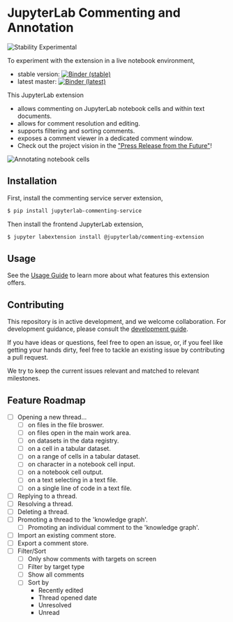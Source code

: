 # JupyterLab Commenting and Annotation

![Stability Experimental][badge-stability]

To experiment with the extension in a live notebook environment,

-   stable version: [![Binder (stable)][badge-binder]][binder-stable]
-   latest master: [![Binder (latest)][badge-binder]][binder-master]

This JupyterLab extension

-   allows commenting on JupyterLab notebook cells and within text documents.
-   allows for comment resolution and editing.
-   supports filtering and sorting comments.
-   exposes a comment viewer in a dedicated comment window.
-   Check out the project vision in the ["Press Release from the Future"](./press_release.md)!

![Annotating notebook cells](https://raw.githubusercontent.com/jupyterlab/jupyterlab-commenting/master/docs/img/usage-11.gif)

## Installation

First, install the commenting service server extension,

```bash
$ pip install jupyterlab-commenting-service
```

Then install the frontend JupyterLab extension,

```bash
$ jupyter labextension install @jupyterlab/commenting-extension
```

## Usage

See the [Usage Guide](./docs/usage.md) to learn more about what features this extension offers.

## Contributing

This repository is in active development, and we welcome collaboration. For development guidance, please consult the [development guide](./docs/development.md).

If you have ideas or questions, feel free to open an issue, or, if you feel like getting your hands dirty, feel free to tackle an existing issue by contributing a pull request.

We try to keep the current issues relevant and matched to relevant milestones.

## Feature Roadmap

-   [ ] Opening a new thread...
    -   [ ] on files in the file broswer.
    -   [ ] on files open in the main work area.
    -   [ ] on datasets in the data registry.
    -   [ ] on a cell in a tabular dataset.
    -   [ ] on a range of cells in a tabular dataset.
    -   [ ] on character in a notebook cell input.
    -   [ ] on a notebook cell output.
    -   [ ] on a text selecting in a text file.
    -   [ ] on a single line of code in a text file.
-   [ ] Replying to a thread.
-   [ ] Resolving a thread.
-   [ ] Deleting a thread.
-   [ ] Promoting a thread to the 'knowledge graph'.
    -   [ ] Promoting an individual comment to the 'knowledge graph'.
-   [ ] Import an existing comment store.
-   [ ] Export a comment store.
-   [ ] Filter/Sort
    -   [ ] Only show comments with targets on screen
    -   [ ] Filter by target type
    -   [ ] Show all comments
    -   [ ] Sort by
        -   Recently edited
        -   Thread opened date
        -   Unresolved
        -   Unread

<!-- links -->

[badge-stability]: https://img.shields.io/badge/stability-experimental-red.svg
[badge-binder]: https://mybinder.org/badge_logo.svg
[binder-stable]: https://mybinder.org/v2/gh/jupyterlab/jupyterlab-commenting/196cfd8d9012334cef45196b895f8ad1cef499d5?urlpath=lab%2Ftree%2Fnotebooks%2Fdemo.ipynb
[binder-master]: https://mybinder.org/v2/gh/jupyterlab/jupyterlab-commenting/master?urlpath=lab%2Ftree%2Fnotebooks%2Fdemo.ipynb

<!-- /.links -->
